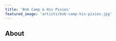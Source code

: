 ```yaml
---
title: 'Bob Camp & His Pixies'
featured_image: 'artists/bob-camp-his-pixies.jpg'
---
```


## About



